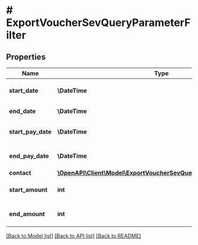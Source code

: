 # # ExportVoucherSevQueryParameterFilter

## Properties

Name | Type | Description | Notes
------------ | ------------- | ------------- | -------------
**start_date** | **\DateTime** | Start date of the voucher | [optional]
**end_date** | **\DateTime** | End date of the voucher | [optional]
**start_pay_date** | **\DateTime** | Start pay date of the voucher | [optional]
**end_pay_date** | **\DateTime** | End pay date of the voucher | [optional]
**contact** | [**\OpenAPI\Client\Model\ExportVoucherSevQueryParameterFilterContact**](ExportVoucherSevQueryParameterFilterContact.md) |  | [optional]
**start_amount** | **int** | filters the vouchers by amount | [optional]
**end_amount** | **int** | filters the vouchers by amount | [optional]

[[Back to Model list]](../../README.md#models) [[Back to API list]](../../README.md#endpoints) [[Back to README]](../../README.md)
